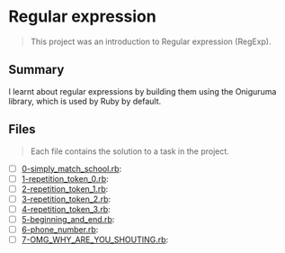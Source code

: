 # Regular expression

> This project was an introduction to Regular expression (RegExp).

## Summary

I learnt about regular expressions by building them using the Oniguruma library, which is used by Ruby by default. 

## Files

> Each file contains the solution to a task in the project.

- [ ] [0-simply_match_school.rb](https://github.com/Ebube-Ochemba/alx-system_engineering-devops/blob/master/0x06-regular_expressions/0-simply_match_school.rb):
- [ ] [1-repetition_token_0.rb](https://github.com/Ebube-Ochemba/alx-system_engineering-devops/blob/master/0x06-regular_expressions/1-repetition_token_0.rb):
- [ ] [2-repetition_token_1.rb](https://github.com/Ebube-Ochemba/alx-system_engineering-devops/blob/master/0x06-regular_expressions/2-repetition_token_1.rb):
- [ ] [3-repetition_token_2.rb](https://github.com/Ebube-Ochemba/alx-system_engineering-devops/blob/master/0x06-regular_expressions/3-repetition_token_2.rb):
- [ ] [4-repetition_token_3.rb](https://github.com/Ebube-Ochemba/alx-system_engineering-devops/blob/master/0x06-regular_expressions/4-repetition_token_3.rb):
- [ ] [5-beginning_and_end.rb](https://github.com/Ebube-Ochemba/alx-system_engineering-devops/blob/master/0x06-regular_expressions/5-beginning_and_end.rb):
- [ ] [6-phone_number.rb](https://github.com/Ebube-Ochemba/alx-system_engineering-devops/blob/master/0x06-regular_expressions/6-phone_number.rb):
- [ ] [7-OMG_WHY_ARE_YOU_SHOUTING.rb](https://github.com/Ebube-Ochemba/alx-system_engineering-devops/blob/master/0x06-regular_expressions/7-OMG_WHY_ARE_YOU_SHOUTING.rb):
